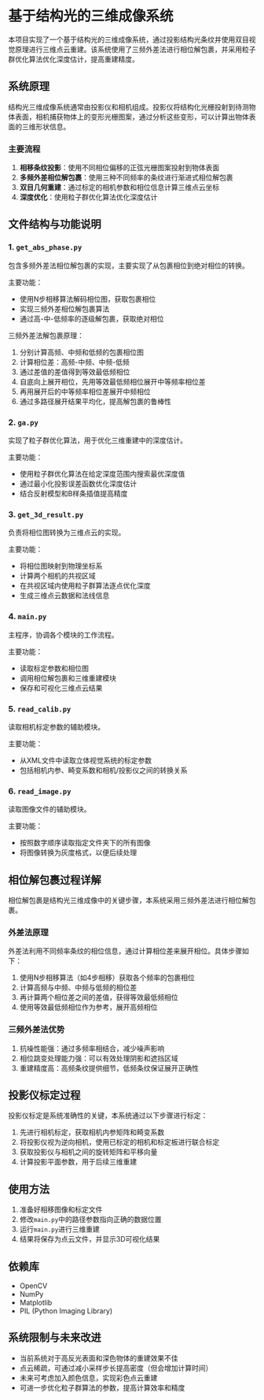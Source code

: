 # 基于结构光的三维成像系统

本项目实现了一个基于结构光的三维成像系统，通过投影结构光条纹并使用双目视觉原理进行三维点云重建。该系统使用了三频外差法进行相位解包裹，并采用粒子群优化算法优化深度估计，提高重建精度。

## 系统原理

结构光三维成像系统通常由投影仪和相机组成。投影仪将结构化光栅投射到待测物体表面，相机捕获物体上的变形光栅图案，通过分析这些变形，可以计算出物体表面的三维形状信息。

### 主要流程

1. **相移条纹投影**：使用不同相位偏移的正弦光栅图案投射到物体表面
2. **多频外差相位解包裹**：使用三种不同频率的条纹进行渐进式相位解包裹
3. **双目几何重建**：通过标定的相机参数和相位信息计算三维点云坐标
4. **深度优化**：使用粒子群优化算法优化深度估计

## 文件结构与功能说明

### 1. `get_abs_phase.py`

包含多频外差法相位解包裹的实现，主要实现了从包裹相位到绝对相位的转换。

主要功能：

- 使用N步相移算法解码相位图，获取包裹相位
- 实现三频外差相位解包裹算法
- 通过高-中-低频率的逐级解包裹，获取绝对相位

三频外差法解包裹原理：

1. 分别计算高频、中频和低频的包裹相位图
2. 计算相位差：高频-中频、中频-低频
3. 通过差值的差值得到等效最低频相位
4. 自底向上展开相位，先用等效最低频相位展开中等频率相位差
5. 再用展开后的中等频率相位差展开中频相位
6. 通过多路径展开结果平均化，提高解包裹的鲁棒性

### 2. `ga.py`

实现了粒子群优化算法，用于优化三维重建中的深度估计。

主要功能：

- 使用粒子群优化算法在给定深度范围内搜索最优深度值
- 通过最小化投影误差函数优化深度估计
- 结合反射模型和B样条插值提高精度

### 3. `get_3d_result.py`

负责将相位图转换为三维点云的实现。

主要功能：

- 将相位图映射到物理坐标系
- 计算两个相机的共视区域
- 在共视区域内使用粒子群算法逐点优化深度
- 生成三维点云数据和法线信息

### 4. `main.py`

主程序，协调各个模块的工作流程。

主要功能：

- 读取标定参数和相位图
- 调用相位解包裹和三维重建模块
- 保存和可视化三维点云结果

### 5. `read_calib.py`

读取相机标定参数的辅助模块。

主要功能：

- 从XML文件中读取立体视觉系统的标定参数
- 包括相机内参、畸变系数和相机/投影仪之间的转换关系

### 6. `read_image.py`

读取图像文件的辅助模块。

主要功能：

- 按照数字顺序读取指定文件夹下的所有图像
- 将图像转换为灰度格式，以便后续处理

## 相位解包裹过程详解

相位解包裹是结构光三维成像中的关键步骤，本系统采用三频外差法进行相位解包裹。

### 外差法原理

外差法利用不同频率条纹的相位信息，通过计算相位差来展开相位。具体步骤如下：

1. 使用N步相移算法（如4步相移）获取各个频率的包裹相位
2. 计算高频与中频、中频与低频的相位差
3. 再计算两个相位差之间的差值，获得等效最低频相位
4. 使用等效最低频相位作为参考，展开高频相位

### 三频外差法优势

1. 抗噪性能强：通过多频率相结合，减少噪声影响
2. 相位跳变处理能力强：可以有效处理阴影和遮挡区域
3. 重建精度高：高频条纹提供细节，低频条纹保证展开正确性

## 投影仪标定过程

投影仪标定是系统准确性的关键，本系统通过以下步骤进行标定：

1. 先进行相机标定，获取相机内参矩阵和畸变系数
2. 将投影仪视为逆向相机，使用已标定的相机和标定板进行联合标定
3. 获取投影仪与相机之间的旋转矩阵和平移向量
4. 计算投影平面参数，用于后续三维重建

## 使用方法

1. 准备好相移图像和标定文件
2. 修改`main.py`中的路径参数指向正确的数据位置
3. 运行`main.py`进行三维重建
4. 结果将保存为点云文件，并显示3D可视化结果

## 依赖库

- OpenCV
- NumPy
- Matplotlib
- PIL (Python Imaging Library)

## 系统限制与未来改进

- 当前系统对于高反光表面和深色物体的重建效果不佳
- 点云稀疏，可通过减小采样步长提高密度（但会增加计算时间）
- 未来可考虑加入颜色信息，实现彩色点云重建
- 可进一步优化粒子群算法的参数，提高计算效率和精度
